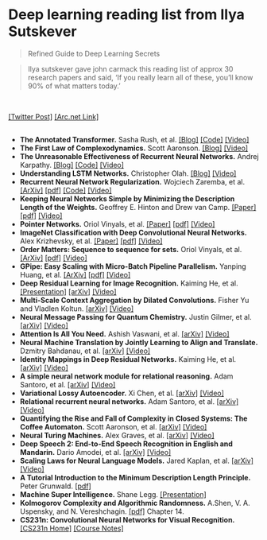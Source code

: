 # Deep learning reading list from Ilya Sutskever
> Refined Guide to Deep Learning Secrets

> Ilya sutskever gave john carmack this reading list of approx 30 research papers and said, ‘If you really learn all of these, you’ll know 90% of what matters today.’
<br>

[[Twitter Post]](https://twitter.com/keshavchan/status/1787861946173186062) [[Arc.net Link]](https://arc.net/folder/D0472A20-9C20-4D3F-B145-D2865C0A9FEE)
<br>

## 

- **The Annotated Transformer.** Sasha Rush, et al. [[Blog]](https://nlp.seas.harvard.edu/annotated-transformer/) [[Code]](https://github.com/harvardnlp/annotated-transformer/) [[Video]](https://youtu.be/_wlrvtYzXYw?si=z1MRZ3LTtKIiFj13)
- **The First Law of Complexodynamics.** Scott Aaronson. [[Blog]](https://scottaaronson.blog/?p=762) [[Video]](https://youtu.be/o0Ofzcl1FuE?si=tskileA9rlAqnD4y)
- **The Unreasonable Effectiveness of Recurrent Neural Networks.** Andrej Karpathy. [[Blog]](https://karpathy.github.io/2015/05/21/rnn-effectiveness/) [[Code]](https://github.com/karpathy/char-rnn) [[Video]](https://youtu.be/lXdNe2Poua0?si=ZfwgotmSxhSyBgb9)
- **Understanding LSTM Networks.** Christopher Olah. [[Blog]](https://colah.github.io/posts/2015-08-Understanding-LSTMs/) [[Video]](https://youtu.be/-e0fETuRv9M?si=o6onfbhJdJSMLX_l)
- **Recurrent Neural Network Regularization.** Wojciech Zaremba, et al. [[ArXiv]](https://arxiv.org/abs/1409.2329) [[pdf]](https://arxiv.org/pdf/1409.2329) [[Code]](https://github.com/wojzaremba/lstm) [[Video]](https://youtu.be/GBtom3ANrsM?si=txE906HB3wLXfrXc)
- **Keeping Neural Networks Simple by Minimizing the Description Length of the Weights.** Geoffrey E. Hinton and Drew van Camp. [[Paper]](https://dl.acm.org/doi/10.1145/168304.168306) [[pdf]](https://www.cs.toronto.edu/~hinton/absps/colt93.pdf) [[Video]](https://youtu.be/Zj5-pYG61m8?si=7E2gzmNDgG6o_qpG)
- **Pointer Networks.** Oriol Vinyals, et al. [[Paper]](https://papers.nips.cc/paper/5866-pointer-networks) [[pdf]](https://arxiv.org/pdf/1506.03134) [[Video]](https://youtu.be/kpxXS3c4rWs?si=sAMVrhjlIXVGdQ8S)
- **ImageNet Classification with Deep Convolutional Neural Networks.** Alex Krizhevsky, et al. [[Paper]](https://papers.nips.cc/paper/4824-imagenet-classification-with-deep-convolutional-neural-networks) [[pdf]](https://papers.nips.cc/paper/4824-imagenet-classification-with-deep-convolutional-neural-networks.pdf) [[Video]](https://youtu.be/l-m5_GrBZLI?si=tZ41ZL_fjTks_B5S)
- **Order Matters: Sequence to sequence for sets.** Oriol Vinyals, et al. [[ArXiv]](https://arxiv.org/abs/1511.06391) [[pdf]](https://arxiv.org/pdf/1511.06391) [[Video]](https://youtu.be/WV2ifkC5Etw?si=ijxbjkb-gh7BlLmH)
- **GPipe: Easy Scaling with Micro-Batch Pipeline Parallelism.** Yanping Huang, et al. [[ArXiv]](https://arxiv.org/abs/1811.06965) [[pdf]](https://arxiv.org/pdf/1811.06965) [[Video]](https://youtu.be/xtXV7qk2vOo?si=xIdBpiXmjMm518f8)
- **Deep Residual Learning for Image Recognition.** Kaiming He, et al. [[Presentation]](https://kaiminghe.github.io/cvpr16resnet/cvpr2016_deep_residual_learning_kaiminghe.pdf) [[arXiv]](https://arxiv.org/abs/1512.03385) [[Video]](https://youtu.be/OJvJnHzyv_o?si=jRAGCma-79RYmS6H)
- **Multi-Scale Context Aggregation by Dilated Convolutions.** Fisher Yu and Vladlen Koltun. [[arXiv]](https://arxiv.org/abs/1511.07122) [[Video]](https://youtu.be/1MIoNO1m84E?si=NRDgMh75nNN16CgD)
- **Neural Message Passing for Quantum Chemistry.** Justin Gilmer, et al. [[arXiv]](https://arxiv.org/abs/1704.01212) [[Video]](https://youtu.be/yzJZ7XWvMGg?si=JLsizMOYY4GcjiCz)
- **Attention Is All You Need.** Ashish Vaswani, et al. [[arXiv]](https://arxiv.org/abs/1706.03762) [[Video]](https://youtu.be/vrCiTT0XyL8?si=WZM3mWgXCKcmTOtG)
- **Neural Machine Translation by Jointly Learning to Align and Translate.** Dzmitry Bahdanau, et al. [[arXiv]](https://arxiv.org/abs/1409.0473) [[Video]](https://youtu.be/0CCxO0CfXCE?si=2gMbk0pn6zb11Ifa)
- **Identity Mappings in Deep Residual Networks.** Kaiming He, et al. [[arXiv]](https://arxiv.org/abs/1603.05027) [[Video]](https://youtu.be/9s1drE0BzCw?si=0hPiuMIkTgt21Fui)
- **A simple neural network module for relational reasoning.** Adam Santoro, et al. [[arXiv]](https://arxiv.org/abs/1706.01427) [[Video]](https://youtu.be/MNtEc0s1HZA?si=SfWkE1BFovNhVeTd)
- **Variational Lossy Autoencoder.** Xi Chen, et al. [[arXiv]](https://arxiv.org/abs/1611.02731) [[Video]](https://youtu.be/X5BAItUAipA?si=nEbTMXATxav2E0dF)
- **Relational recurrent neural networks.** Adam Santoro, et al. [[arXiv]](https://arxiv.org/abs/1806.01822) [[Video]](https://youtu.be/WaEN097sHag?si=HlgVD3udGujCwmD_)
- **Quantifying the Rise and Fall of Complexity in Closed Systems: The Coffee Automaton.** Scott Aaronson, et al. [[arXiv]](https://arxiv.org/abs/1405.6903) [[Video]](https://youtu.be/z6gXdk4rH6Q?si=-pSqx7Unl513dK2a)
- **Neural Turing Machines.** Alex Graves, et al. [[arXiv]](https://arxiv.org/abs/1410.5401) [[Video]](https://youtu.be/l_PDvr0k9pA?si=WjoHxQi_tM0vsYFR)
- **Deep Speech 2: End-to-End Speech Recognition in English and Mandarin.** Dario Amodei, et al. [[arXiv]](https://arxiv.org/abs/1512.02595) [[Video]](https://youtu.be/Ulbh_CqDHP4?si=j1y-esSEikIsTv_p)
- **Scaling Laws for Neural Language Models.** Jared Kaplan, et al. [[arXiv]](https://arxiv.org/abs/2001.08361) [[Video]](https://youtu.be/DKVSAwLCd8w?si=NvdX_ThIC0zjxK1m)
- **A Tutorial Introduction to the Minimum Description Length Principle.** Peter Grunwald. [[pdf]](https://arxiv.org/pdf/math/0406077)
- **Machine Super Intelligence.** Shane Legg. [[Presentation]](https://pdfs.semanticscholar.org/e758/b579456545f8691bbadaf26bcd3b536c7172.pdf)
- **Kolmogorov Complexity and Algorithmic Randomness.** A.Shen, V. A. Uspensky, and N. Vereshchagin. [[pdf]](https://www.lirmm.fr/~ashen/kolmbook-eng-scan.pdf) Chapter 14.
- **CS231n: Convolutional Neural Networks for Visual Recognition.** [[CS231n Home]](https://cs231n.stanford.edu/) [[Course Notes]](https://cs231n.github.io/)
